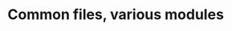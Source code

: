 # Common files, various modules

<!-- MODULE: {"name": "bitstring"} -->
<!-- MODULE: {"name": "cell"} -->
<!-- MODULE: {"name": "checkpoint", "sourceAliases": ["ckpt"]} -->
<!-- MODULE: {"name": "column", "sourceAliases": ["col"]} -->
<!-- MODULE: {"name": "compact"} -->
<!-- MODULE: {"name": "generation"} -->
<!-- MODULE: {"name": "pack", "fileAliases": ["intpack"]} -->
<!-- MODULE: {"name": "stat"} -->

